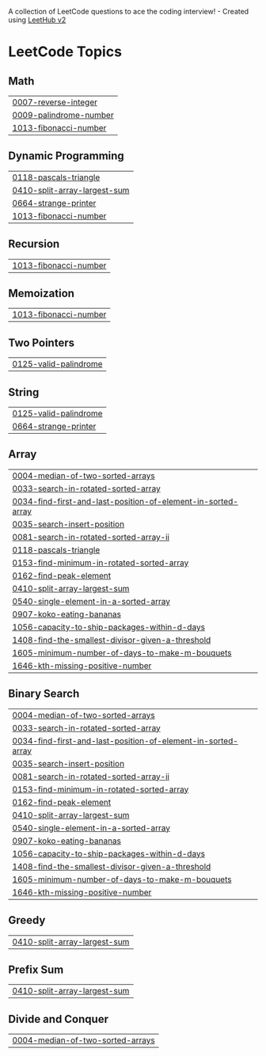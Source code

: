 A collection of LeetCode questions to ace the coding interview! - Created using [LeetHub v2](https://github.com/arunbhardwaj/LeetHub-2.0)
<!---LeetCode Topics Start-->
# LeetCode Topics
## Math
|  |
| ------- |
| [0007-reverse-integer](https://github.com/AmritParashar1/Leetcode_Questions/tree/master/0007-reverse-integer) |
| [0009-palindrome-number](https://github.com/AmritParashar1/Leetcode_Questions/tree/master/0009-palindrome-number) |
| [1013-fibonacci-number](https://github.com/AmritParashar1/Leetcode_Questions/tree/master/1013-fibonacci-number) |
## Dynamic Programming
|  |
| ------- |
| [0118-pascals-triangle](https://github.com/AmritParashar1/Leetcode_Questions/tree/master/0118-pascals-triangle) |
| [0410-split-array-largest-sum](https://github.com/AmritParashar1/Leetcode_Questions/tree/master/0410-split-array-largest-sum) |
| [0664-strange-printer](https://github.com/AmritParashar1/Leetcode_Questions/tree/master/0664-strange-printer) |
| [1013-fibonacci-number](https://github.com/AmritParashar1/Leetcode_Questions/tree/master/1013-fibonacci-number) |
## Recursion
|  |
| ------- |
| [1013-fibonacci-number](https://github.com/AmritParashar1/Leetcode_Questions/tree/master/1013-fibonacci-number) |
## Memoization
|  |
| ------- |
| [1013-fibonacci-number](https://github.com/AmritParashar1/Leetcode_Questions/tree/master/1013-fibonacci-number) |
## Two Pointers
|  |
| ------- |
| [0125-valid-palindrome](https://github.com/AmritParashar1/Leetcode_Questions/tree/master/0125-valid-palindrome) |
## String
|  |
| ------- |
| [0125-valid-palindrome](https://github.com/AmritParashar1/Leetcode_Questions/tree/master/0125-valid-palindrome) |
| [0664-strange-printer](https://github.com/AmritParashar1/Leetcode_Questions/tree/master/0664-strange-printer) |
## Array
|  |
| ------- |
| [0004-median-of-two-sorted-arrays](https://github.com/AmritParashar1/Leetcode_Questions/tree/master/0004-median-of-two-sorted-arrays) |
| [0033-search-in-rotated-sorted-array](https://github.com/AmritParashar1/Leetcode_Questions/tree/master/0033-search-in-rotated-sorted-array) |
| [0034-find-first-and-last-position-of-element-in-sorted-array](https://github.com/AmritParashar1/Leetcode_Questions/tree/master/0034-find-first-and-last-position-of-element-in-sorted-array) |
| [0035-search-insert-position](https://github.com/AmritParashar1/Leetcode_Questions/tree/master/0035-search-insert-position) |
| [0081-search-in-rotated-sorted-array-ii](https://github.com/AmritParashar1/Leetcode_Questions/tree/master/0081-search-in-rotated-sorted-array-ii) |
| [0118-pascals-triangle](https://github.com/AmritParashar1/Leetcode_Questions/tree/master/0118-pascals-triangle) |
| [0153-find-minimum-in-rotated-sorted-array](https://github.com/AmritParashar1/Leetcode_Questions/tree/master/0153-find-minimum-in-rotated-sorted-array) |
| [0162-find-peak-element](https://github.com/AmritParashar1/Leetcode_Questions/tree/master/0162-find-peak-element) |
| [0410-split-array-largest-sum](https://github.com/AmritParashar1/Leetcode_Questions/tree/master/0410-split-array-largest-sum) |
| [0540-single-element-in-a-sorted-array](https://github.com/AmritParashar1/Leetcode_Questions/tree/master/0540-single-element-in-a-sorted-array) |
| [0907-koko-eating-bananas](https://github.com/AmritParashar1/Leetcode_Questions/tree/master/0907-koko-eating-bananas) |
| [1056-capacity-to-ship-packages-within-d-days](https://github.com/AmritParashar1/Leetcode_Questions/tree/master/1056-capacity-to-ship-packages-within-d-days) |
| [1408-find-the-smallest-divisor-given-a-threshold](https://github.com/AmritParashar1/Leetcode_Questions/tree/master/1408-find-the-smallest-divisor-given-a-threshold) |
| [1605-minimum-number-of-days-to-make-m-bouquets](https://github.com/AmritParashar1/Leetcode_Questions/tree/master/1605-minimum-number-of-days-to-make-m-bouquets) |
| [1646-kth-missing-positive-number](https://github.com/AmritParashar1/Leetcode_Questions/tree/master/1646-kth-missing-positive-number) |
## Binary Search
|  |
| ------- |
| [0004-median-of-two-sorted-arrays](https://github.com/AmritParashar1/Leetcode_Questions/tree/master/0004-median-of-two-sorted-arrays) |
| [0033-search-in-rotated-sorted-array](https://github.com/AmritParashar1/Leetcode_Questions/tree/master/0033-search-in-rotated-sorted-array) |
| [0034-find-first-and-last-position-of-element-in-sorted-array](https://github.com/AmritParashar1/Leetcode_Questions/tree/master/0034-find-first-and-last-position-of-element-in-sorted-array) |
| [0035-search-insert-position](https://github.com/AmritParashar1/Leetcode_Questions/tree/master/0035-search-insert-position) |
| [0081-search-in-rotated-sorted-array-ii](https://github.com/AmritParashar1/Leetcode_Questions/tree/master/0081-search-in-rotated-sorted-array-ii) |
| [0153-find-minimum-in-rotated-sorted-array](https://github.com/AmritParashar1/Leetcode_Questions/tree/master/0153-find-minimum-in-rotated-sorted-array) |
| [0162-find-peak-element](https://github.com/AmritParashar1/Leetcode_Questions/tree/master/0162-find-peak-element) |
| [0410-split-array-largest-sum](https://github.com/AmritParashar1/Leetcode_Questions/tree/master/0410-split-array-largest-sum) |
| [0540-single-element-in-a-sorted-array](https://github.com/AmritParashar1/Leetcode_Questions/tree/master/0540-single-element-in-a-sorted-array) |
| [0907-koko-eating-bananas](https://github.com/AmritParashar1/Leetcode_Questions/tree/master/0907-koko-eating-bananas) |
| [1056-capacity-to-ship-packages-within-d-days](https://github.com/AmritParashar1/Leetcode_Questions/tree/master/1056-capacity-to-ship-packages-within-d-days) |
| [1408-find-the-smallest-divisor-given-a-threshold](https://github.com/AmritParashar1/Leetcode_Questions/tree/master/1408-find-the-smallest-divisor-given-a-threshold) |
| [1605-minimum-number-of-days-to-make-m-bouquets](https://github.com/AmritParashar1/Leetcode_Questions/tree/master/1605-minimum-number-of-days-to-make-m-bouquets) |
| [1646-kth-missing-positive-number](https://github.com/AmritParashar1/Leetcode_Questions/tree/master/1646-kth-missing-positive-number) |
## Greedy
|  |
| ------- |
| [0410-split-array-largest-sum](https://github.com/AmritParashar1/Leetcode_Questions/tree/master/0410-split-array-largest-sum) |
## Prefix Sum
|  |
| ------- |
| [0410-split-array-largest-sum](https://github.com/AmritParashar1/Leetcode_Questions/tree/master/0410-split-array-largest-sum) |
## Divide and Conquer
|  |
| ------- |
| [0004-median-of-two-sorted-arrays](https://github.com/AmritParashar1/Leetcode_Questions/tree/master/0004-median-of-two-sorted-arrays) |
<!---LeetCode Topics End-->